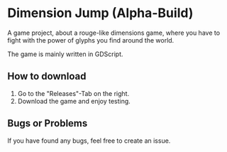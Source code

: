 # Dimension Jump (Alpha-Build)
A game project, about a rouge-like dimensions game, where you have to fight with the power of glyphs you find around the world.

The game is mainly written in GDScript.

## How to download
1. Go to the "Releases"-Tab on the right.
2. Download the game and enjoy testing.


## Bugs or Problems
If you have found any bugs, feel free to create an issue.
